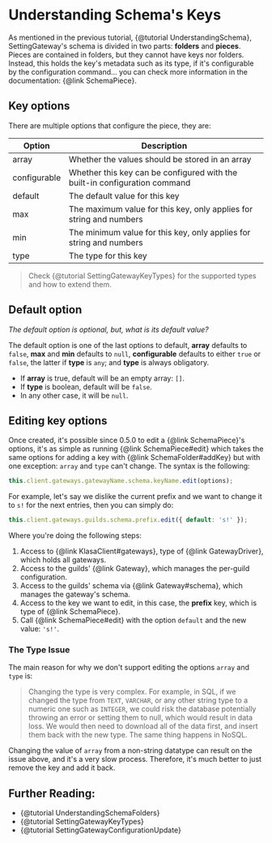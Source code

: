 # Understanding Schema's Keys

As mentioned in the previous tutorial, {@tutorial UnderstandingSchema}, SettingGateway's schema is divided in two parts: **folders** and **pieces**. Pieces are contained in folders, but they cannot have keys nor folders. Instead, this holds the key's metadata such as its type, if it's configurable by the configuration command... you can check more information in the documentation: {@link SchemaPiece}.

## Key options

There are multiple options that configure the piece, they are:

| Option       | Description                                                                |
| ------------ | -------------------------------------------------------------------------- |
| array        | Whether the values should be stored in an array                            |
| configurable | Whether this key can be configured with the built-in configuration command |
| default      | The default value for this key                                             |
| max          | The maximum value for this key, only applies for string and numbers        |
| min          | The minimum value for this key, only applies for string and numbers        |
| type         | The type for this key                                                      |

> Check {@tutorial SettingGatewayKeyTypes} for the supported types and how to extend them.

## Default option

*The default option is optional, but, what is its default value?*

The default option is one of the last options to default, **array** defaults to `false`, **max** and **min** defaults to `null`, **configurable** defaults to either `true` or `false`, the latter if **type** is `any`; and **type** is always obligatory.

- If **array** is true, default will be an empty array: `[]`.
- If **type** is boolean, default will be `false`.
- In any other case, it will be `null`.

## Editing key options

Once created, it's possible since 0.5.0 to edit a {@link SchemaPiece}'s options, it's as simple as running {@link SchemaPiece#edit} which takes the same options for adding a key with {@link SchemaFolder#addKey} but with one exception: `array` and `type` can't change. The syntax is the following:

```javascript
this.client.gateways.gatewayName.schema.keyName.edit(options);
```

For example, let's say we dislike the current prefix and we want to change it to `s!` for the next entries, then you can simply do:

```javascript
this.client.gateways.guilds.schema.prefix.edit({ default: 's!' });
```

Where you're doing the following steps:

1. Access to {@link KlasaClient#gateways}, type of {@link GatewayDriver}, which holds all gateways.
1. Access to the guilds' {@link Gateway}, which manages the per-guild configuration.
1. Access to the guilds' schema via {@link Gateway#schema}, which manages the gateway's schema.
1. Access to the key we want to edit, in this case, the **prefix** key, which is type of {@link SchemaPiece}.
1. Call {@link SchemaPiece#edit} with the option `default` and the new value: `'s!'`.

### The Type Issue

The main reason for why we don't support editing the options `array` and `type` is:

> Changing the type is very complex. For example, in SQL, if we changed the type from `TEXT`, `VARCHAR`, or any other string type to a numeric one such as `INTEGER`, we could risk the database potentially throwing an error or setting them to null, which would result in data loss. We would then need to download all of the data first, and insert them back with the new type. The same thing happens in NoSQL.

Changing the value of `array` from a non-string datatype can result on the issue above, and it's a very slow process. Therefore, it's much better to just remove the key and add it back.

## Further Reading:

- {@tutorial UnderstandingSchemaFolders}
- {@tutorial SettingGatewayKeyTypes}
- {@tutorial SettingGatewayConfigurationUpdate}
